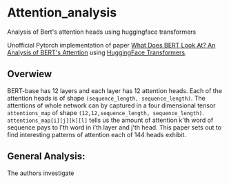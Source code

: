 # Attention_analysis
Analysis of Bert's attention heads using huggingface transformers

Unofficial Pytorch implementation of paper [What Does BERT Look At? An Analysis of BERT's Attention](https://arxiv.org/abs/1906.04341) using [HuggingFace Transformers](https://huggingface.co/transformers/).

## Overwiew

BERT-base has 12 layers and each layer has 12 attention heads. Each of the attention heads is of shape `(sequence_length, sequence_length)`. The attentions of whole network can by captured in a four dimensional tensor `attentions_map` of shape `(12,12,sequence_length, sequence_length)`. `attentions_map[i][j][k][l]` tells us the amount of attention k'th word of sequence pays to l'th word in i'th layer and j'th head. This paper sets out to find interesting patterns of attention each of 144 heads exhibit. 

## General Analysis:

The authors investigate
